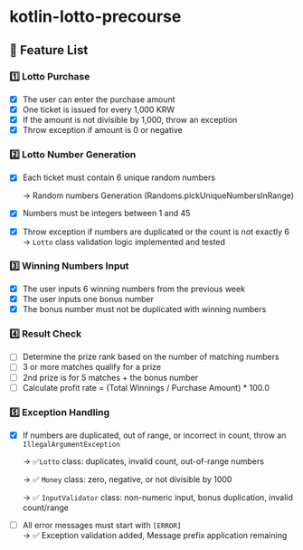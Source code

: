 # kotlin-lotto-precourse

## 🧾 Feature List

### 1️⃣ Lotto Purchase

- [x] The user can enter the purchase amount
- [x] One ticket is issued for every 1,000 KRW
- [x] If the amount is not divisible by 1,000, throw an exception
- [x] Throw exception if amount is 0 or negative

### 2️⃣ Lotto Number Generation

- [x] Each ticket must contain 6 unique random numbers

  → Random numbers Generation (Randoms.pickUniqueNumbersInRange)

- [x] Numbers must be integers between 1 and 45

- [x] Throw exception if numbers are duplicated or the count is not exactly 6  
  → `Lotto` class validation logic implemented and tested

### 3️⃣ Winning Numbers Input

- [x] The user inputs 6 winning numbers from the previous week
- [x] The user inputs one bonus number
- [x] The bonus number must not be duplicated with winning numbers

### 4️⃣ Result Check

- [ ] Determine the prize rank based on the number of matching numbers
- [ ] 3 or more matches qualify for a prize
- [ ] 2nd prize is for 5 matches + the bonus number
- [ ] Calculate profit rate = (Total Winnings / Purchase Amount) * 100.0

### 5️⃣ Exception Handling

- [x] If numbers are duplicated, out of range, or incorrect in count, throw an `IllegalArgumentException`

   → ✅`Lotto` class: duplicates, invalid count, out-of-range numbers

   → ✅ `Money` class: zero, negative, or not divisible by 1000

   → ✅ `InputValidator` class: non-numeric input, bonus duplication, invalid count/range

- [ ] All error messages must start with `[ERROR]`  
  → ✅ Exception validation added,  Message prefix application remaining
